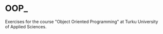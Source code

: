 # OOP_

Exercises for the course "Object Oriented Programming" at Turku University of Applied Sciences.
